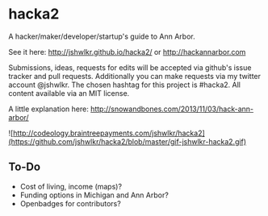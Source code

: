 # hacka2

A hacker/maker/developer/startup's guide to Ann Arbor.

See it here: <http://jshwlkr.github.io/hacka2/> or <http://hackannarbor.com>

Submissions, ideas, requests for edits will be accepted via github's issue tracker and pull requests. Additionally you can make requests via my twitter account @jshwlkr. The chosen hashtag for this project is #hacka2. All content available via an MIT license.

A little explanation here: <http://snowandbones.com/2013/11/03/hack-ann-arbor/>

![http://codeology.braintreepayments.com/jshwlkr/hacka2](https://github.com/jshwlkr/hacka2/blob/master/gif-jshwlkr-hacka2.gif)

## To-Do

- Cost of living, income (maps)?
- Funding options in Michigan and Ann Arbor?
- Openbadges for contributors?
